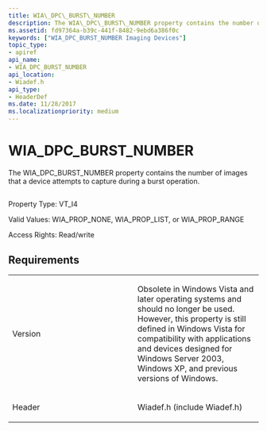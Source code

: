 ```yaml
---
title: WIA\_DPC\_BURST\_NUMBER
description: The WIA\_DPC\_BURST\_NUMBER property contains the number of images that a device attempts to capture during a burst operation.
ms.assetid: fd97364a-b39c-441f-8482-9ebd6a386f0c
keywords: ["WIA_DPC_BURST_NUMBER Imaging Devices"]
topic_type:
- apiref
api_name:
- WIA_DPC_BURST_NUMBER
api_location:
- Wiadef.h
api_type:
- HeaderDef
ms.date: 11/28/2017
ms.localizationpriority: medium
---
```


# WIA\_DPC\_BURST\_NUMBER


The WIA\_DPC\_BURST\_NUMBER property contains the number of images that a device attempts to capture during a burst operation.

## <span id="ddk_wia_dpc_burst_number_si"></span><span id="DDK_WIA_DPC_BURST_NUMBER_SI"></span>


Property Type: VT\_I4

Valid Values: WIA\_PROP\_NONE, WIA\_PROP\_LIST, or WIA\_PROP\_RANGE

Access Rights: Read/write

Requirements
------------

<table>
<colgroup>
<col width="50%" />
<col width="50%" />
</colgroup>
<tbody>
<tr class="odd">
<td><p>Version</p></td>
<td><p>Obsolete in Windows Vista and later operating systems and should no longer be used. However, this property is still defined in Windows Vista for compatibility with applications and devices designed for Windows Server 2003, Windows XP, and previous versions of Windows.</p></td>
</tr>
<tr class="even">
<td><p>Header</p></td>
<td>Wiadef.h (include Wiadef.h)</td>
</tr>
</tbody>
</table>

 

 





